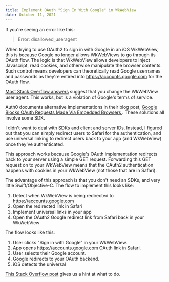 ```yaml
---
title: Implement OAuth "Sign In With Google" in WkWebView
date: October 11, 2021
---
```


If you're seeing an error like this:

> Error: disallowed_useragent

When trying to use OAuth2 to sign in with Google in an iOS WkWebView, this is because Google no longer allows WkWebViews to go through its OAuth flow. The logic is that WkWebView allows developers to inject Javascript, read cookies, and otherwise manipulate the browser contents. Such control means developers can theoretically read Google usernames and passwords as they're entired into https://accounts.google.com for the OAuth flow.

[Most Stack Overflow answers](https://stackoverflow.com/questions/53135551/google-disallowed-useragent-in-wkwebview) suggest that you change the WkWebView user agent. This works, but is a violation of Google's terms of service.

Auth0 documents alternative implementations in their blog post, [Google Blocks OAuth Requests Made Via Embedded Browsers
](https://auth0.com/blog/google-blocks-oauth-requests-from-embedded-browsers/). These solutions all involve some SDK.

I didn't want to deal with SDKs and client and server IDs. Instead, I figured out that you can simply redirect users to Safari for the authentication, and use universal linking to redirect users back to your app (and WkWebView) once they've authenticated.

This approach works because Google's OAuth implementation redirects back to your server using a simple GET request. Forwarding this GET request on to your WkWebView means that the OAuth2 authentication happens with cookies in your WkWebView (not those that are in Safari).

The advantage of this approach is that you don't need an SDKs, and very little Swift/Objective-C. The flow to implement this looks like:

1. Detect when WkWebView is being redirected to https://accounts.google.com
2. Open the redirected link in Safari
3. Implement universal links in your app
4. Open the OAuth2 Google redirect link from Safari back in your WkWebView

The flow looks like this:

1. User clicks "Sign in with Google" in your WkWebView.
2. App opens https://accounts.google.com OAuth link in Safari.
3. User selects their Google account.
4. Google redirects to your OAuth backend.
5. iOS detects the universal

[This Stack Overflow post](https://stackoverflow.com/questions/45098927/how-to-implement-google-login-in-a-wkwebview-switching-to-sfsafariviewcontroller) gives us a hint at what to do.